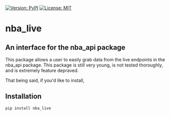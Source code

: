 [![Version: PyPI](https://img.shields.io/pypi/v/nba_api.svg?longCache=true&style=for-the-badge&logo=pypi)](https://pypi.python.org/pypi/nba_live)
[![License: MIT](https://img.shields.io/github/license/swar/nba_api.svg?style=for-the-badge)](https://github.com/swar/nba_api/blob/master/LICENSE)

# nba_live

## An interface for the nba_api package

This package allows a user to easily grab data from the live endpoints in the nba_api package. This package is still very young, is not tested thoroughly, and is extremely feature depraved.

That being said, if you'd like to install,

## Installation

```bash
pip install nba_live
```
